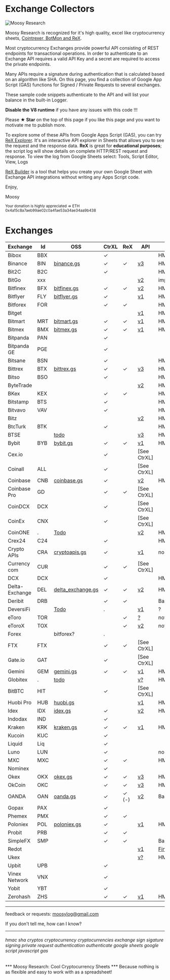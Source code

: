 # Exchange Collectors


![Moosy Research](https://sites.google.com/site/moosyresearch/_/rsrc/1511269486745/projects/cryptos/doc/logo.png)

Moosy Research is recognized for it's high quality, excel like cryptocurrency sheets, [Cointrexer, BotMon and ReX](https://sites.google.com/view/moosyresearch).

Most cryptocurrency Exchanges provide powerful API consisting of REST endpoints for transactional operations.
In order to authenticate to an Exchange API requires a valid API Key and a secret are required to access the private endpoints.

Many APIs require a signature during authentication that is calculated based on an algorithm like SHA.
On this page, you find a collection of Google App Script (GAS) functions for Signed / Private Requests to several exchanges.

These sample code snippets authenticate to the API and will list your balance in the built-in Logger.

**Disable the V8 runtime** if you have any issues with this code !!!

Please **★ Star** on the top of this page if you like this page and you want to motivate me to publish more.

To explore some of these APIs from Google Apps Script (GAS), you can try [ReX Explorer](https://sites.google.com/view/moosyresearch). It's an interactive API explorer in Sheets that allows you to see the request and the response data. **ReX** is great for **educational purposes**; the script log will show details on complete HTTP/REST request and response. To view the log from Google Sheets select: Tools, Script Editor, View, Logs  

[ReX Builder](https://sites.google.com/view/moosyresearch/documentation/rex-builder) is a tool that helps you create your own Google Sheet with Exchange API integrations without writing any Apps Script code.

Enjoy,

Moosy

<sub>Your donation is highly appreciated => ETH 0x4a15c8a7aeb99ae02c0a4fae53a34ae34aa9b438 </sub>


# Exchanges



| Exchange | Id   | OSS                                                          | CtrXL | ReX | API                                                          | Signature                                |
| ------ | ---- | ------------------------------------------------------------ | ---- | ------------------------------------------------------------ | ---------------------------------------- | ------ |
| Bibox          | BBX  |  | ✓ |  | [ ]()                                                        | HMACMD5                                  |
| Binance        | BIN  | [binance.gs](https://github.com/moosylog/exchange_collectors/blob/master/binance.gs) | ✓ | ✓ | [v3](https://github.com/binance-exchange/binance-official-api-docs/blob/master/rest-api.md) | HMACSHA256HEX                            |
| Bit2C          | B2C  |  | ✓ |  | [ ]()                                                        | HMACSHA512B64                            |
| BitGo          | xxx  |  |      |      | [v2](https://app.bitgo.com/docs/#operation/v2.wallet.get)    | impossible / IP chk |
| Bitfinex       | BFX  | [bitfinex.gs](https://github.com/moosylog/exchange_collectors/blob/master/bitfinex.gs) | ✓ | ✓ | [v2](https://docs.bitfinex.com/docs/introduction)            | HMACSHA384HEX                            |
| Bitflyer       | FLY  | [bitflyer.gs](https://github.com/moosylog/exchange_collectors/blob/master/bitflyer.gs) | ✓ |  | [v1](https://lightning.bitflyer.com/docs?lang=en)            | HMACSHA256HEX                            |
| Bitforex | FOR |  | ✓ | ✓ |  | HMACSHA256HEX |
| Bitget         |     |                                                              |      |      | [v1](https://bitgetlimited.github.io/apidoc/en/swap/#the-signature) | HMACSHA256B64                            |
| Bitmart        | MRT  | [bitmart.gs](https://github.com/moosylog/exchange_collectors/blob/master/bitmart.gs) | ✓ | ✓ | [v1](https://developer-pro.bitmart.com/en/part1/start/overview.html) | HMACSHA256HEX                            |
| Bitmex         | BMX  | [bitmex.gs](https://github.com/moosylog/exchange_collectors/blob/master/bitmex.gs) | ✓ | ✓ | [v1](https://www.bitmex.com/app/apiOverview)                 | HMACSHA256HEX                            |
| Bitpanda       | PAN  |  | ✓ |  |                                             |                                          |
| Bitpanda GE    | PGE  |  | ✓ |  |                                             |                                          |
| Bitsane        | BSN  |  | ✓ |  |                                                         | HMACSHA384HEX                            |
| Bittrex        | BTX  | [bittrex.gs](https://github.com/moosylog/exchange_collectors/blob/master/bittrex.gs) | ✓ | ✓ | [v3](https://bittrex.github.io/api)                          | HMACSHA512HEX                            |
| Bitso          | BSO  |  | ✓ |  | [ ]()                                                        | HMACSHA256HEX                            |
| ByteTrade      |     |      |      |      | [v2](https://docs.byte-trade.com)                            | HMACSHA256HEX                            |
| BKex           | KEX  |  | ✓ | ✓ | [ ]()                                                        | HMACSHA256HEX                            |
| Bitstamp       | BTS  |  | ✓ |  | [ ]()                                                        | HMACSHA256HEX                            |
| Bitvavo        | VAV  |  | ✓ |  | [ ]()                                                        | HMACSHA256HEX                            |
| Bitz           |     |  |      |      | [v2](https://apidocv2.bitz.ai/en/#signature-authentication) | HMACSHA256B64                            |
| BtcTurk        | BTK  |  | ✓ |  | [ ]()                                                        | HMACSHA256B64enc                         |
| BTSE           |     | [todo](https://www.btse.com/apiexplorer/spot/#generating-api-key) |      |      | [v3](https://github.com/btsecom/api-sample/blob/master/python/spot/btseauth_spot.py) | HMACSHA384HEX                            |
| Bybit          | BYB  | [bybit.gs](https://github.com/moosylog/exchange_collectors/blob/master/bybit.gs) | ✓ | ✓ | [v1](https://github.com/bybit-exchange/bybit-official-api-docs) | HMACSHA256HEX                            |
| Cex.io         |      |                                                              | ✓ |  | [ ]() [See CtrXL]                                            |                                          |
| Coinall        | ALL  |                                                              | ✓ |  | [ ]() [See CtrXL]                                            |                                          |
| Coinbase       | CNB  | [coinbase.gs](https://github.com/moosylog/exchange_collectors/blob/master/coinbase.gs) | ✓ |  | [v2](https://developers.coinbase.com/)                       | HMACSHA256HEX                            |
| Coinbase Pro   | GD   |                                                              | ✓ | ✓ | [ ]() [See CtrXL]                                            |                                          |
| CoinDCX        | DCX  |                                                              | ✓ |  | [ ]() [See CtrXL]                                            |                                          |
| CoinEx         | CNX  |  | ✓ |  | [ ]() [See CtrXL]                                            |                                          |
| CoinONE        | .    | [Todo](https://doc.coinone.co.kr/)                           |      |      | [v2](https://doc.coinone.co.kr/#tag/Account-V2)              | HMACSHA512HEX                            |
| Crex24         | C24  |  | ✓ |  | [ ]()                                                        | HMACSHA256B64                            |
| Crypto APIs    | CRA  | [cryptoapis.gs](https://github.com/moosylog/exchange_collectors/blob/master/cryptoapis.gs) | ✓ |  | [v1](https://docs.cryptoapis.io/)                            | none                                     |
| Currency com   | CUR  |                                                              | ✓ | ✓ | [ ]() [See CtrXL]                                            |                                          |
| DCX            | DCX  |                                                              | ✓ |  | [ ]()                                                        | HMACSHA256HEX                            |
| Delta-Exchange | DEL  | [delta_exchange.gs](https://github.com/moosylog/exchange_collectors/blob/master/delta_exchange.gs) | ✓ | ✓ | [v2](https://docs.delta.exchange/)                           | HMACSHA256HEX                            |
| Deribit        | DRB  |  | ✓ | ✓ |                                             | Barrier Token |
| DeversiFi      |     | [Todo](https://github.com/DeversiFi/api-documentation/blob/master/trading/js/GetBalance.js) | .    |     | [v1](https://docs.deversifi.com/docs#postV1TradingRGetbalance) | ?                                        |
| eToro          | TOR |                                                              |     | ✓   | [?]()                                                        | not sure latest version          |
| eToroX         | TOX |  |     | ✓   | [v2](https://sites.google.com/site/moosyresearch/projects/cryptos/doc/exchanges#TOC-eToroX) | not sure latest version               |
| Forex          |   | bitforex?                                                    | .    |     |                                             |                                          |
| FTX            | FTX  |                                                              | ✓ | ✓ | [ ]() [See CtrXL]                                            |                                          |
| Gate.io        | GAT  |  | ✓ |  | [ ]() [See CtrXL]                                            |                                          |
| Gemini         | GEM  | [gemini.gs](https://github.com/moosylog/exchange_collectors/blob/master/gemini.gs) | ✓ | ✓ | [v1](https://docs.gemini.com/rest-api/)                      | HMACSHA384HEX                            |
| Globitex       | .    | [todo](https://globitex.com/api/#restAuthentication)         |      |      | [v?](https://globitex.com/api/#restAuthentication)           | HMACSHA512HEX                            |
| BitBTC         | HIT  |                                                              | ✓ |  | [ ]() [See CtrXL]                                            |                                          |
| Huobi Pro      | HUB  | [huobi.gs](https://github.com/moosylog/exchange_collectors/blob/master/huobi.gs) |      |      | [v1](https://github.com/huobiapi/API_Docs_en)                | HMACSHA256B64                            |
| Idex           | IDX  | [idex.gs](https://github.com/moosylog/exchange_collectors/blob/master/idex.gs) | ✓ |  | [v2](https://docs.idex.io)                                   | HMACSHA256HEX                            |
| Indodax        | IND  |                                                              | ✓ |  |                                             |                                          |
| Kraken         | KRK  | [kraken.gs](https://github.com/moosylog/exchange_collectors/blob/master/kraken.gs) | ✓ | ✓ | [v1](https://www.kraken.com/features/api#private-user-data)  | HMACSHA512++                             |
| Kucoin         | KUC  |                                                              | ✓ |  |                                             |                                          |
| Liquid         | Liq  |  | ✓ |  |                                             |                                          |
| Luno           | LUN  |                                                              | ✓ |  |                                                         | none                                     |
| MXC            | MXC  |  | ✓ | ✓ |                                             | HMACSHA256HEX |
| Nominex        |      |                                                              | ✓ |  |                                             |                                          |
| Okex           | OKX  | [okex.gs](https://github.com/moosylog/exchange_collectors/blob/master/okex.gs) | ✓     | ✓     | [v3](https://www.okex.com/docs/en/)                          | HMACSHA256B64                            |
| OkCoin         | OKC  |                                                              | ✓ | ✓ | [v3](https://www.okcoin.com/docs/en/)                        | HMACSHA256B64                            |
| OANDA          | OAN  | [oanda.gs](https://github.com/moosylog/exchange_collectors/blob/master/oanda.gs) | ✓ | ✓ (-) | [v2](http://developer.oanda.com/rest-live-v20/account-ep/)   | Barrier Token                            |
| Gopax          | PAX  |                                                              | ✓ |  |                                             |                                          |
| Phemex         | PMX  |  | ✓ | ✓ |                                             |                                          |
| Poloniex       | POL  | [poloniex.gs](https://github.com/moosylog/exchange_collectors/blob/master/poloniex.gs) | ✓ |  | [v1](https://docs.poloniex.com)                              | HMACSHA512HEX                            |
| Probit         | PRB  |  | ✓ | ✓ |                                             |                                          |
| SimpleFX       | SMP  |  | ✓ | ✓ |                                             | Barrier Token |
| Redot          |     |                                                              |      |      | [v1](https://docs.redot.com/?shell#message-structure)        | [Fin FIX API](https://globitex.com/api/) |
| Ukex           |     |            |      |      | [v?](https://www.ukex.com/en-us/article/api)                 | HMACSHA512???                            |
| Upbit          | UPB  |  | ✓ |  |                                             |                                          |
| Vinex Network  | VNX  |  | ✓ |  |                                             |                                          |
| Yobit          | YBT  |  | ✓ |  |                                             |                                          |
| Zerohash       | ZHS  |  | ✓ | ✓ | [v1](https://zerohash.com/api/web/)                          | HMACSHA256B64                            |

***
feedback or requests: moosylog@gmail.com

If you don't tell me, how can I know?
***

###### hmac sha cryptos cryptocurrency cryptocurrencies exchange sign sigature signing private request authentication authenticate google sheets google script javascript gas

*** Moosy Research: Cool Cryptocurrency Sheets ***
Because nothing is as flexible and easy to work with as a spreadsheet!




